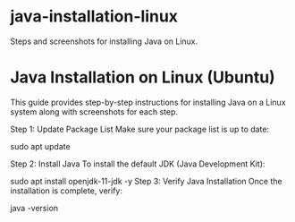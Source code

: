 # java-installation-linux
Steps and screenshots for installing Java on Linux.
# Java Installation on Linux (Ubuntu)

This guide provides step-by-step instructions for installing Java on a Linux system along with screenshots for each step.

Step 1: Update Package List
Make sure your package list is up to date:

sudo apt update

Step 2: Install Java
To install the default JDK (Java Development Kit):

sudo apt install openjdk-11-jdk -y
Step 3: Verify Java Installation
Once the installation is complete, verify:

java -version


